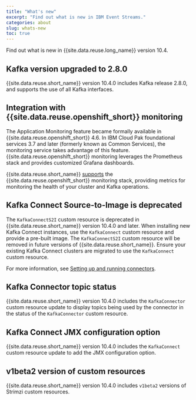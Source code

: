 ```yaml
---
title: "What's new"
excerpt: "Find out what is new in IBM Event Streams."
categories: about
slug: whats-new
toc: true
---
```


Find out what is new in {{site.data.reuse.long_name}} version 10.4.

## Kafka version upgraded to 2.8.0

{{site.data.reuse.short_name}} version 10.4.0 includes Kafka release 2.8.0, and supports the use of all Kafka interfaces.

## Integration with {{site.data.reuse.openshift_short}} monitoring

The Application Monitoring feature became formally available in {{site.data.reuse.openshift_short}} 4.6. In IBM Cloud Pak foundational services 3.7 and later (formerly known as Common Services), the monitoring service takes advantage of this feature. {{site.data.reuse.openshift_short}} monitoring leverages the Prometheus stack and provides customized Grafana dashboards.

{{site.data.reuse.short_name}} [supports](../../installing/configuring/#configuring-monitoring-metrics) the {{site.data.reuse.openshift_short}} monitoring stack, providing metrics for monitoring the health of your cluster and Kafka operations.

## Kafka Connect Source-to-Image is deprecated

The `KafkaConnectS2I` custom resource is deprecated in {{site.data.reuse.short_name}} version 10.4.0 and later. When installing new Kafka Connect instances, use the `KafkaConnect` custom resource and provide a pre-built image. The `KafkaConnectS2I` custom resource will be removed in future versions of {{site.data.reuse.short_name}}. Ensure your existing Kafka Connect clusters are migrated to use the `KafkaConnect` custom resource.

For more information, see [Setting up and running connectors](../../connecting/setting-up-connectors/).

## Kafka Connector topic status

{{site.data.reuse.short_name}} version 10.4.0 includes the `KafkaConnector` custom resource update to display topics being used by the connector in the status of the `KafkaConnector` custom resource.

## Kafka Connect JMX configuration option

{{site.data.reuse.short_name}} version 10.4.0 includes the `KafkaConnect` custom resource update to add the JMX configuration option.

## v1beta2 version of custom resources

{{site.data.reuse.short_name}} version 10.4.0 includes `v1beta2` versions of Strimzi custom resources.
